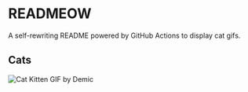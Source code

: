 # READMEOW

A self-rewriting README powered by GitHub Actions to display cat gifs.

## Cats

![Cat Kitten GIF by Demic](https://media4.giphy.com/media/3oriO0OEd9QIDdllqo/200.gif?cid=9acd02da7zig1gv8cljr7vi3ehhx0aawqd62tr7hngiy8tur&ep=v1_gifs_search&rid=200.gif&ct=g)
